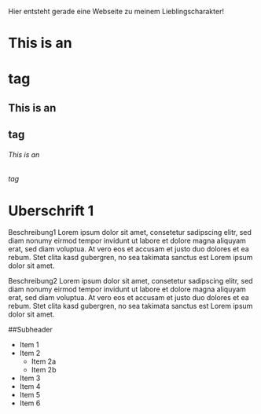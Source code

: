 Hier entsteht gerade eine Webseite zu meinem Lieblingscharakter!


# This is an <h1> tag
## This is an <h2> tag
###### This is an <h6> tag


# Uberschrift 1

Beschreibung1
Lorem ipsum dolor sit amet, consetetur sadipscing elitr, sed diam nonumy eirmod tempor invidunt ut labore et dolore magna aliquyam erat, sed diam voluptua. At vero eos et accusam et justo duo dolores et ea rebum. Stet clita kasd gubergren, no sea takimata sanctus est Lorem ipsum dolor sit amet.

Beschreibung2
Lorem ipsum dolor sit amet, consetetur sadipscing elitr, sed diam nonumy eirmod tempor invidunt ut labore et dolore magna aliquyam erat, sed diam voluptua. At vero eos et accusam et justo duo dolores et ea rebum. Stet clita kasd gubergren, no sea takimata sanctus est Lorem ipsum dolor sit amet.


##Subheader

* Item 1
* Item 2
	* Item 2a
	* Item 2b
* Item 3
* Item 4
* Item 5
* Item 6